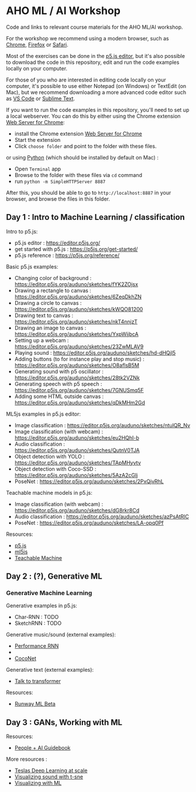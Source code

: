 AHO ML / AI Workshop
====================

Code and links to relevant course materials for the AHO ML/AI workshop.

For the workshop we recommend using a modern browser, such as [Chrome](https://www.google.com/chrome/), [Firefox](https://www.mozilla.org/en-US/firefox/new/) or [Safari](https://www.apple.com/safari/).

Most of the exercises can be done in the [p5.js editor](https://editor.p5js.org/), but it's also possible to download the code in this repository, edit and run the code examples locally on your computer.

For those of you who are interested in editing code locally on your computer, it's possible to use either Notepad (on Windows) or TextEdit (on Mac), but we recommend downloading a more advanced code editor such as [VS Code](https://code.visualstudio.com/) or [Sublime Text](https://www.sublimetext.com/).

If you want to run the code examples in this repository, you'll need to set up a local webserver. You can do this by either using the Chrome extension [Web Server for Chrome](https://chrome.google.com/webstore/detail/web-server-for-chrome/ofhbbkphhbklhfoeikjpcbhemlocgigb?hl=en):

* install the Chrome extension [Web Server for Chrome](https://chrome.google.com/webstore/detail/web-server-for-chrome/ofhbbkphhbklhfoeikjpcbhemlocgigb?hl=en)
* Start the extension
* Click `choose folder` and point to the folder with these files.

or using [Python](https://www.python.org/) (which should be installed by default on Mac) :

* Open `Terminal` app
* Browse to the folder with these files via `cd` command
* run `python -m SimpleHTTPServer 8887`

After this, you should be able to go to `http://localhost:8887` in your browser, and browse the files in this folder.

## Day 1 : Intro to Machine Learning / classification

Intro to p5.js:
* p5.js editor : https://editor.p5js.org/
* get started with p5.js : https://p5js.org/get-started/
* p5.js reference : https://p5js.org/reference/

Basic p5.js examples:
* Changing color of background : https://editor.p5js.org/auduno/sketches/fYK2ZOjsx
* Drawing a rectangle to canvas : https://editor.p5js.org/auduno/sketches/6ZeqDkhZN
* Drawing a circle to canvas : https://editor.p5js.org/auduno/sketches/kWQO81200
* Drawing text to canvas : https://editor.p5js.org/auduno/sketches/nkT4nnjzT
* Drawing an image to canvas : https://editor.p5js.org/auduno/sketches/YxpWijbcA
* Setting up a webcam : https://editor.p5js.org/auduno/sketches/23ZwMLAV9
* Playing sound : https://editor.p5js.org/auduno/sketches/hd-dHQjl5
* Adding buttons (to for instance play and stop music) : https://editor.p5js.org/auduno/sketches/O8aflsB5M
* Generating sound with p5 oscillator : https://editor.p5js.org/auduno/sketches/28tk2VZNk
* Generating speech with p5 speech : https://editor.p5js.org/auduno/sketches/7GNUSmq5F
* Adding some HTML outside canvas : https://editor.p5js.org/auduno/sketches/qDkMHm2Gd

ML5js examples in p5.js editor:
* Image classification : https://editor.p5js.org/auduno/sketches/ntulQR_Nv
* Image classification (with webcam) : https://editor.p5js.org/auduno/sketches/eu2HQhI-b
* Audio classification : https://editor.p5js.org/auduno/sketches/QutnV0TJA
* Object detection with YOLO : https://editor.p5js.org/auduno/sketches/TApMHyvtv
* Object detection with Coco-SSD : https://editor.p5js.org/auduno/sketches/5AzA2cGIj
* PoseNet : https://editor.p5js.org/auduno/sketches/2PxQjvRhL

Teachable machine models in p5.js:
* Image classification (with webcam) : https://editor.p5js.org/auduno/sketches/dG8rkr8Cd
* Audio classification : https://editor.p5js.org/auduno/sketches/azPsAtRlC
* PoseNet : https://editor.p5js.org/auduno/sketches/LA-opq0Pf

Resources:
* [p5.js](https://p5js.org/)
* [ml5js](https://ml5js.org/)
* [Teachable Machine](https://teachablemachine.withgoogle.com)

## Day 2 : (?), Generative ML

### Generative Machine Learning

Generative examples in p5.js:
* Char-RNN : TODO
* SketchRNN : TODO

Generative music/sound (external examples):
* [Performance RNN](https://magenta.tensorflow.org/demos/performance_rnn/index.html)
* [](https://teropa.info/gdgua2018/#/neural-drum-machine)
* [CocoNet](https://magenta.tensorflow.org/coconet)

Generative text (external examples):
* [Talk to transformer](https://talktotransformer.com/)

Resources:

* [Runway ML Beta](https://runwayml.com/)

## Day 3 : GANs, Working with ML

Resources:
* [People + AI Guidebook](https://pair.withgoogle.com/)

More resources : 
* [Teslas Deep Learning at scale](https://towardsdatascience.com/teslas-deep-learning-at-scale-7eed85b235d3)
* [Visualizing sound with t-sne](https://medium.com/@LeonFedden/comparative-audio-analysis-with-wavenet-mfccs-umap-t-sne-and-pca-cb8237bfce2f)
* [Visualizing with ML](https://media.neurips.cc/Conferences/NIPS2018/Slides/Visualization_for_ML.pdf)
